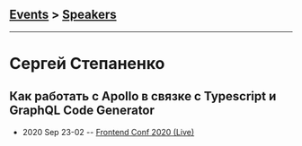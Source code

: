 ## [Events](../README.md) > [Speakers](../speakers.md)
---

# Сергей Степаненко

## Как работать с Apollo в связке с Typescript и GraphQL Code Generator
- 2020 Sep 23-02 -- [Frontend Conf 2020 (Live)](https://youtu.be/8xj9X_M9YI0)    
